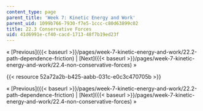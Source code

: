 ```yaml
---
content_type: page
parent_title: 'Week 7: Kinetic Energy and Work'
parent_uid: 1099b766-7930-f7e5-1ccc-c80d63899c02
title: 22.3 Conservative Forces
uid: 41d6991e-cf40-cacd-1713-48f7b19ed23f
---
```


« [Previous]({{< baseurl >}}/pages/week-7-kinetic-energy-and-work/22.2-path-dependence-friction) | [Next]({{< baseurl >}}/pages/week-7-kinetic-energy-and-work/22.4-non-conservative-forces) »

{{< resource 52a72a2b-b425-aabb-031c-e0c3c470705b >}}

« [Previous]({{< baseurl >}}/pages/week-7-kinetic-energy-and-work/22.2-path-dependence-friction) | [Next]({{< baseurl >}}/pages/week-7-kinetic-energy-and-work/22.4-non-conservative-forces) »